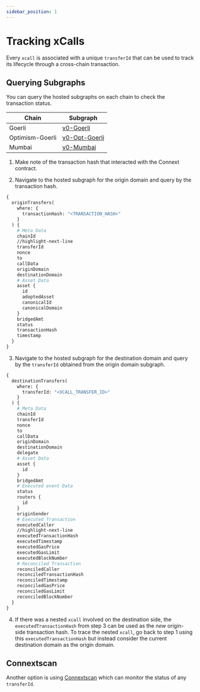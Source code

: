 ```yaml
---
sidebar_position: 1
---
```


# Tracking xCalls

Every `xcall` is associated with a unique `transferId` that can be used to track its lifecycle through a cross-chain transaction.

## Querying Subgraphs

You can query the hosted subgraphs on each chain to check the transaction status.

| Chain | Subgraph |
| --- | --- |
| Goerli | [v0-Goerli](https://thegraph.com/hosted-service/subgraph/connext/nxtp-amarok-runtime-v0-goerli) |
| Optimism-Goerli | [v0-Opt-Goerli](https://thegraph.com/hosted-service/subgraph/connext/amarok-runtime-v0-opt-goerli) |
| Mumbai | [v0-Mumbai](https://thegraph.com/hosted-service/subgraph/connext/nxtp-amarok-runtime-v0-mumbai) |

1. Make note of the transaction hash that interacted with the Connext contract.

2. Navigate to the hosted subgraph for the origin domain and query by the transaction hash.

  ```graphql
  {
    originTransfers(
      where: {
        transactionHash: "<TRANSACTION_HASH>"
      }
    ) {
      # Meta Data
      chainId
      //highlight-next-line
      transferId
      nonce
      to
      callData
      originDomain
      destinationDomain
      # Asset Data
      asset {
        id
        adoptedAsset
        canonicalId
        canonicalDomain
      }
      bridgedAmt
      status
      transactionHash
      timestamp
    }
  }
  ```
        
3. Navigate to the hosted subgraph for the destination domain and query by the `transferId` obtained from the origin domain subgraph.

  ```graphql
  {
    destinationTransfers(
      where: {
        transferId: "<XCALL_TRANSFER_ID>"
      }
    ) {
      # Meta Data
      chainId
      transferId
      nonce
      to
      callData
      originDomain
      destinationDomain
      delegate
      # Asset Data
      asset {
        id
      }
      bridgedAmt
      # Executed event Data
      status
      routers {
        id
      }
      originSender
      # Executed Transaction
      executedCaller
      //highlight-next-line
      executedTransactionHash
      executedTimestamp
      executedGasPrice
      executedGasLimit
      executedBlockNumber
      # Reconciled Transaction
      reconciledCaller
      reconciledTransactionHash
      reconciledTimestamp
      reconciledGasPrice
      reconciledGasLimit
      reconciledBlockNumber
    }
  }
  ```

4. If there was a nested `xcall` involved on the destination side, the `executedTransactionHash` from step 3 can be used as the *new* origin-side transaction hash. To trace the nested `xcall`, go back to step 1 using this `executedTransactionHash` but instead consider the current destination domain as the origin domain.

## Connextscan

Another option is using [Connextscan](https://testnet.amarok.connextscan.io/) which can monitor the status of any `transferId`.
